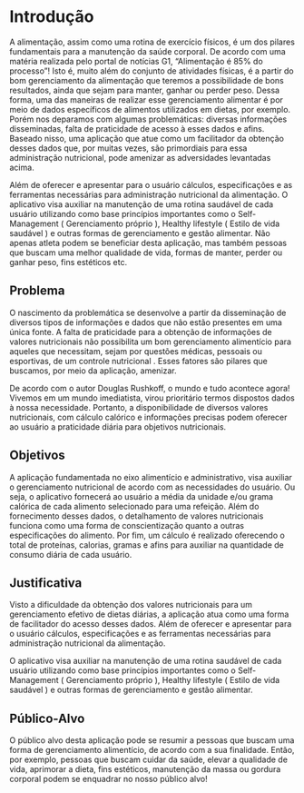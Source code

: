 # Introdução
   A alimentação, assim como uma rotina de exercício físicos, é um dos pilares fundamentais para a manutenção da saúde corporal. De acordo com uma matéria realizada pelo portal de notícias G1, “Alimentação é 85% do processo”! Isto é, muito além do conjunto de atividades físicas, é a partir do bom gerenciamento da alimentação que teremos a possibilidade de bons resultados, ainda que sejam para manter, ganhar ou perder peso. Dessa forma, uma das maneiras de realizar esse gerenciamento alimentar é por meio de dados específicos de alimentos utilizados em dietas, por exemplo. Porém nos deparamos com algumas problemáticas: diversas informações disseminadas, falta de praticidade de acesso à esses dados e afins. Baseado nisso, uma aplicação que atue como um facilitador da obtenção desses dados que, por muitas vezes, são primordiais para essa administração nutricional, pode amenizar as adversidades levantadas acima. 

   Além de oferecer e apresentar para o usuário cálculos, especificações e as ferramentas necessárias para administração nutricional da alimentação. O aplicativo visa auxiliar na manutenção de uma rotina saudável de cada usuário utilizando como base princípios importantes como o Self-Management ( Gerenciamento próprio ), Healthy lifestyle ( Estilo de vida saudável ) e outras formas de gerenciamento e gestão alimentar. Não apenas atleta podem se beneficiar desta aplicação, mas também pessoas que buscam uma melhor qualidade de vida, formas de manter, perder ou ganhar peso, fins estéticos etc. 


## Problema
   O nascimento da problemática se desenvolve a partir da disseminação de diversos tipos de informações e dados que não estão presentes em uma única fonte. A falta de praticidade para a obtenção de informações de valores nutricionais não possibilita um bom gerenciamento alimentício para aqueles que necessitam, sejam por questões médicas, pessoais ou esportivas, de um controle nutricional . Esses fatores são pilares que buscamos, por meio da aplicação, amenizar. 

De acordo com o autor Douglas Rushkoff, o mundo e tudo acontece agora! Vivemos em um mundo imediatista, virou prioritário termos dispostos dados à nossa necessidade. Portanto, a disponibilidade de diversos valores nutricionais, com cálculo calórico e informações precisas podem oferecer ao usuário a praticidade diária para objetivos nutricionais.

## Objetivos
   A aplicação fundamentada no eixo alimentício e administrativo, visa auxiliar o gerenciamento nutricional de acordo com as necessidades do usuário. Ou seja, o aplicativo fornecerá ao usuário a média da unidade e/ou grama calórica de cada alimento selecionado para uma refeição.
 Além do fornecimento desses dados, o detalhamento de valores nutricionais funciona como uma forma de conscientização quanto a outras especificações do alimento. Por fim, um cálculo é realizado oferecendo o total de proteínas, calorias, gramas e afins para auxiliar na quantidade de consumo diária de cada usuário. 

## Justificativa
   Visto a dificuldade da obtenção dos valores nutricionais para um gerenciamento efetivo de dietas diárias, a aplicação atua como uma forma de facilitador do acesso desses dados. Além de oferecer e apresentar para o usuário cálculos, especificações e as ferramentas necessárias para administração nutricional da alimentação.

   O aplicativo visa auxiliar na manutenção de uma rotina saudável de cada usuário utilizando como base princípios importantes como o Self-Management ( Gerenciamento próprio ), Healthy lifestyle ( Estilo de vida saudável ) e outras formas de gerenciamento e gestão alimentar.

## Público-Alvo
   O público alvo desta aplicação pode se resumir a pessoas que buscam uma forma de gerenciamento alimentício, de acordo com a sua finalidade. Então, por exemplo, pessoas que buscam cuidar da saúde, elevar a qualidade de vida, aprimorar a dieta, fins estéticos, manutenção da massa ou gordura corporal podem se enquadrar no nosso público alvo! 

